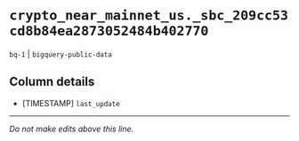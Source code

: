 # `crypto_near_mainnet_us._sbc_209cc53cd8b84ea2873052484b402770`
`bq-1` | `bigquery-public-data`

## Column details
* [TIMESTAMP] `last_update`

-------------------------------------------------------------------------------
*Do not make edits above this line.*
